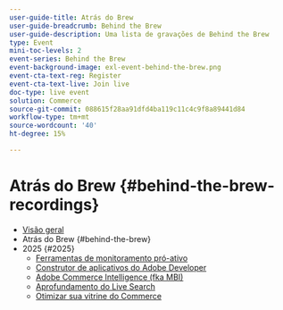 ```yaml
---
user-guide-title: Atrás do Brew
user-guide-breadcrumb: Behind the Brew
user-guide-description: Uma lista de gravações de Behind the Brew
type: Event
mini-toc-levels: 2
event-series: Behind the Brew
event-background-image: exl-event-behind-the-brew.png
event-cta-text-reg: Register
event-cta-text-live: Join live
doc-type: live event
solution: Commerce
source-git-commit: 088615f28aa91dfd4ba119c11c4c9f8a89441d84
workflow-type: tm+mt
source-wordcount: '40'
ht-degree: 15%

---
```



# Atrás do Brew {#behind-the-brew-recordings}

+ [Visão geral](overview.md)
+ Atrás do Brew {#behind-the-brew}
+ 2025 {#2025}
   + [Ferramentas de monitoramento pró-ativo](2025/proactive-monitoring-tools.md)
   + [Construtor de aplicativos do Adobe Developer](2025/app-builder.md)
   + [Adobe Commerce Intelligence (fka MBI)](2025/commerce-intelligence.md)
   + [Aprofundamento do Live Search](2025/deep-dive-live-search.md)
   + [Otimizar sua vitrine do Commerce](2025/commerce-storefront.md)

